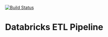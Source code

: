 [![Build Status](https://github.com/NickStrauch13Individual-Project-3-njs35/actions/workflows/python-ci.yml/badge.svg)](https://github.com/NickStrauch13/Individual-Project-3-njs35/actions)

# Databricks ETL Pipeline
